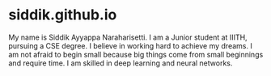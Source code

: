 # siddik.github.io

My name is Siddik Ayyappa Naraharisetti. I am a Junior student at IIITH, pursuing a CSE degree. I believe in working hard to achieve my dreams. I am not afraid to begin small because big things come from small beginnings and require time. I am skilled in deep learning and neural networks.